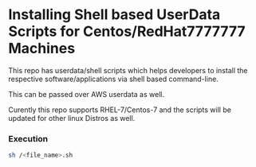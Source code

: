 # Installing Shell based UserData Scripts for Centos/RedHat7777777 Machines

This repo has userdata/shell scripts which helps developers to install the respective software/applications via shell based command-line.

This can be passed over AWS userdata as well.

Curently this repo supports RHEL-7/Centos-7 and the scripts will be updated for other linux Distros as well.

### Execution
```sh
sh /<file_name>.sh
```
